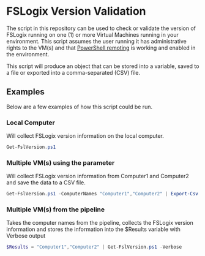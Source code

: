 # FSLogix Version Validation

The script in this repository can be used to check or validate the version of FSLogix running on one (1) or more Virtual Machines running in your environment.  This script assumes the user running it has administrative rights to the VM(s) and that [PowerShell remoting](https://learn.microsoft.com/en-us/powershell/scripting/learn/remoting/running-remote-commands?view=powershell-5.1#windows-powershell-remoting) is working and enabled in the environment.

This script will produce an object that can be stored into a variable, saved to a file or exported into a comma-separated (CSV) file.

## Examples

Below are a few examples of how this script could be run.

### Local Computer

Will collect FSLogix version information on the local computer.

```PowerShell
Get-FslVersion.ps1
```

### Multiple VM(s) using the parameter

Will collect FSLogix version information from Computer1 and Computer2 and save the data to a CSV file.

```PowerShell
Get-FslVersion.ps1 -ComputerNames "Computer1","Computer2" | Export-Csv -Path $ENV:TEMP\fsl_version_info.csv -NoTypeInformation
```

### Multiple VM(s) from the pipeline

Takes the computer names from the pipeline, collects the FSLogix version information and stores the information into the $Results variable with Verbose output

```PowerShell
$Results = "Computer1","Computer2" | Get-FslVersion.ps1 -Verbose
```
